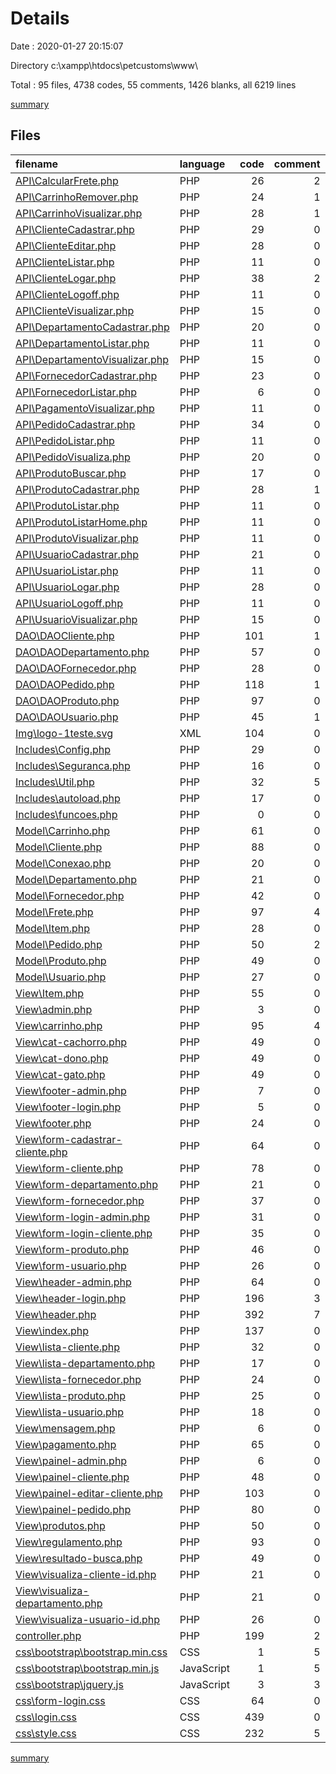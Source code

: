 # Details

Date : 2020-01-27 20:15:07

Directory c:\xampp\htdocs\petcustoms\www\

Total : 95 files,  4738 codes, 55 comments, 1426 blanks, all 6219 lines

[summary](results.md)

## Files
| filename | language | code | comment | blank | total |
| :--- | :--- | ---: | ---: | ---: | ---: |
| [API\CalcularFrete.php](file:///c%3A/xampp/htdocs/petcustoms/www/API/CalcularFrete.php) | PHP | 26 | 2 | 15 | 43 |
| [API\CarrinhoRemover.php](file:///c%3A/xampp/htdocs/petcustoms/www/API/CarrinhoRemover.php) | PHP | 24 | 1 | 9 | 34 |
| [API\CarrinhoVisualizar.php](file:///c%3A/xampp/htdocs/petcustoms/www/API/CarrinhoVisualizar.php) | PHP | 28 | 1 | 13 | 42 |
| [API\ClienteCadastrar.php](file:///c%3A/xampp/htdocs/petcustoms/www/API/ClienteCadastrar.php) | PHP | 29 | 0 | 10 | 39 |
| [API\ClienteEditar.php](file:///c%3A/xampp/htdocs/petcustoms/www/API/ClienteEditar.php) | PHP | 28 | 0 | 7 | 35 |
| [API\ClienteListar.php](file:///c%3A/xampp/htdocs/petcustoms/www/API/ClienteListar.php) | PHP | 11 | 0 | 6 | 17 |
| [API\ClienteLogar.php](file:///c%3A/xampp/htdocs/petcustoms/www/API/ClienteLogar.php) | PHP | 38 | 2 | 13 | 53 |
| [API\ClienteLogoff.php](file:///c%3A/xampp/htdocs/petcustoms/www/API/ClienteLogoff.php) | PHP | 11 | 0 | 5 | 16 |
| [API\ClienteVisualizar.php](file:///c%3A/xampp/htdocs/petcustoms/www/API/ClienteVisualizar.php) | PHP | 15 | 0 | 11 | 26 |
| [API\DepartamentoCadastrar.php](file:///c%3A/xampp/htdocs/petcustoms/www/API/DepartamentoCadastrar.php) | PHP | 20 | 0 | 10 | 30 |
| [API\DepartamentoListar.php](file:///c%3A/xampp/htdocs/petcustoms/www/API/DepartamentoListar.php) | PHP | 11 | 0 | 7 | 18 |
| [API\DepartamentoVisualizar.php](file:///c%3A/xampp/htdocs/petcustoms/www/API/DepartamentoVisualizar.php) | PHP | 15 | 0 | 7 | 22 |
| [API\FornecedorCadastrar.php](file:///c%3A/xampp/htdocs/petcustoms/www/API/FornecedorCadastrar.php) | PHP | 23 | 0 | 9 | 32 |
| [API\FornecedorListar.php](file:///c%3A/xampp/htdocs/petcustoms/www/API/FornecedorListar.php) | PHP | 6 | 0 | 1 | 7 |
| [API\PagamentoVisualizar.php](file:///c%3A/xampp/htdocs/petcustoms/www/API/PagamentoVisualizar.php) | PHP | 11 | 0 | 6 | 17 |
| [API\PedidoCadastrar.php](file:///c%3A/xampp/htdocs/petcustoms/www/API/PedidoCadastrar.php) | PHP | 34 | 0 | 16 | 50 |
| [API\PedidoListar.php](file:///c%3A/xampp/htdocs/petcustoms/www/API/PedidoListar.php) | PHP | 11 | 0 | 8 | 19 |
| [API\PedidoVisualiza.php](file:///c%3A/xampp/htdocs/petcustoms/www/API/PedidoVisualiza.php) | PHP | 20 | 0 | 7 | 27 |
| [API\ProdutoBuscar.php](file:///c%3A/xampp/htdocs/petcustoms/www/API/ProdutoBuscar.php) | PHP | 17 | 0 | 6 | 23 |
| [API\ProdutoCadastrar.php](file:///c%3A/xampp/htdocs/petcustoms/www/API/ProdutoCadastrar.php) | PHP | 28 | 1 | 13 | 42 |
| [API\ProdutoListar.php](file:///c%3A/xampp/htdocs/petcustoms/www/API/ProdutoListar.php) | PHP | 11 | 0 | 6 | 17 |
| [API\ProdutoListarHome.php](file:///c%3A/xampp/htdocs/petcustoms/www/API/ProdutoListarHome.php) | PHP | 11 | 0 | 6 | 17 |
| [API\ProdutoVisualizar.php](file:///c%3A/xampp/htdocs/petcustoms/www/API/ProdutoVisualizar.php) | PHP | 11 | 0 | 6 | 17 |
| [API\UsuarioCadastrar.php](file:///c%3A/xampp/htdocs/petcustoms/www/API/UsuarioCadastrar.php) | PHP | 21 | 0 | 10 | 31 |
| [API\UsuarioListar.php](file:///c%3A/xampp/htdocs/petcustoms/www/API/UsuarioListar.php) | PHP | 11 | 0 | 6 | 17 |
| [API\UsuarioLogar.php](file:///c%3A/xampp/htdocs/petcustoms/www/API/UsuarioLogar.php) | PHP | 28 | 0 | 14 | 42 |
| [API\UsuarioLogoff.php](file:///c%3A/xampp/htdocs/petcustoms/www/API/UsuarioLogoff.php) | PHP | 11 | 0 | 5 | 16 |
| [API\UsuarioVisualizar.php](file:///c%3A/xampp/htdocs/petcustoms/www/API/UsuarioVisualizar.php) | PHP | 15 | 0 | 11 | 26 |
| [DAO\DAOCliente.php](file:///c%3A/xampp/htdocs/petcustoms/www/DAO/DAOCliente.php) | PHP | 101 | 1 | 29 | 131 |
| [DAO\DAODepartamento.php](file:///c%3A/xampp/htdocs/petcustoms/www/DAO/DAODepartamento.php) | PHP | 57 | 0 | 22 | 79 |
| [DAO\DAOFornecedor.php](file:///c%3A/xampp/htdocs/petcustoms/www/DAO/DAOFornecedor.php) | PHP | 28 | 0 | 10 | 38 |
| [DAO\DAOPedido.php](file:///c%3A/xampp/htdocs/petcustoms/www/DAO/DAOPedido.php) | PHP | 118 | 1 | 34 | 153 |
| [DAO\DAOProduto.php](file:///c%3A/xampp/htdocs/petcustoms/www/DAO/DAOProduto.php) | PHP | 97 | 0 | 32 | 129 |
| [DAO\DAOUsuario.php](file:///c%3A/xampp/htdocs/petcustoms/www/DAO/DAOUsuario.php) | PHP | 45 | 1 | 20 | 66 |
| [Img\logo-1teste.svg](file:///c%3A/xampp/htdocs/petcustoms/www/Img/logo-1teste.svg) | XML | 104 | 0 | 2 | 106 |
| [Includes\Config.php](file:///c%3A/xampp/htdocs/petcustoms/www/Includes/Config.php) | PHP | 29 | 0 | 5 | 34 |
| [Includes\Seguranca.php](file:///c%3A/xampp/htdocs/petcustoms/www/Includes/Seguranca.php) | PHP | 16 | 0 | 5 | 21 |
| [Includes\Util.php](file:///c%3A/xampp/htdocs/petcustoms/www/Includes/Util.php) | PHP | 32 | 5 | 9 | 46 |
| [Includes\autoload.php](file:///c%3A/xampp/htdocs/petcustoms/www/Includes/autoload.php) | PHP | 17 | 0 | 4 | 21 |
| [Includes\funcoes.php](file:///c%3A/xampp/htdocs/petcustoms/www/Includes/funcoes.php) | PHP | 0 | 0 | 1 | 1 |
| [Model\Carrinho.php](file:///c%3A/xampp/htdocs/petcustoms/www/Model/Carrinho.php) | PHP | 61 | 0 | 17 | 78 |
| [Model\Cliente.php](file:///c%3A/xampp/htdocs/petcustoms/www/Model/Cliente.php) | PHP | 88 | 0 | 24 | 112 |
| [Model\Conexao.php](file:///c%3A/xampp/htdocs/petcustoms/www/Model/Conexao.php) | PHP | 20 | 0 | 4 | 24 |
| [Model\Departamento.php](file:///c%3A/xampp/htdocs/petcustoms/www/Model/Departamento.php) | PHP | 21 | 0 | 8 | 29 |
| [Model\Fornecedor.php](file:///c%3A/xampp/htdocs/petcustoms/www/Model/Fornecedor.php) | PHP | 42 | 0 | 12 | 54 |
| [Model\Frete.php](file:///c%3A/xampp/htdocs/petcustoms/www/Model/Frete.php) | PHP | 97 | 4 | 28 | 129 |
| [Model\Item.php](file:///c%3A/xampp/htdocs/petcustoms/www/Model/Item.php) | PHP | 28 | 0 | 9 | 37 |
| [Model\Pedido.php](file:///c%3A/xampp/htdocs/petcustoms/www/Model/Pedido.php) | PHP | 50 | 2 | 12 | 64 |
| [Model\Produto.php](file:///c%3A/xampp/htdocs/petcustoms/www/Model/Produto.php) | PHP | 49 | 0 | 14 | 63 |
| [Model\Usuario.php](file:///c%3A/xampp/htdocs/petcustoms/www/Model/Usuario.php) | PHP | 27 | 0 | 8 | 35 |
| [View\Item.php](file:///c%3A/xampp/htdocs/petcustoms/www/View/Item.php) | PHP | 55 | 0 | 36 | 91 |
| [View\admin.php](file:///c%3A/xampp/htdocs/petcustoms/www/View/admin.php) | PHP | 3 | 0 | 2 | 5 |
| [View\carrinho.php](file:///c%3A/xampp/htdocs/petcustoms/www/View/carrinho.php) | PHP | 95 | 4 | 30 | 129 |
| [View\cat-cachorro.php](file:///c%3A/xampp/htdocs/petcustoms/www/View/cat-cachorro.php) | PHP | 49 | 0 | 10 | 59 |
| [View\cat-dono.php](file:///c%3A/xampp/htdocs/petcustoms/www/View/cat-dono.php) | PHP | 49 | 0 | 10 | 59 |
| [View\cat-gato.php](file:///c%3A/xampp/htdocs/petcustoms/www/View/cat-gato.php) | PHP | 49 | 0 | 9 | 58 |
| [View\footer-admin.php](file:///c%3A/xampp/htdocs/petcustoms/www/View/footer-admin.php) | PHP | 7 | 0 | 1 | 8 |
| [View\footer-login.php](file:///c%3A/xampp/htdocs/petcustoms/www/View/footer-login.php) | PHP | 5 | 0 | 3 | 8 |
| [View\footer.php](file:///c%3A/xampp/htdocs/petcustoms/www/View/footer.php) | PHP | 24 | 0 | 5 | 29 |
| [View\form-cadastrar-cliente.php](file:///c%3A/xampp/htdocs/petcustoms/www/View/form-cadastrar-cliente.php) | PHP | 64 | 0 | 13 | 77 |
| [View\form-cliente.php](file:///c%3A/xampp/htdocs/petcustoms/www/View/form-cliente.php) | PHP | 78 | 0 | 23 | 101 |
| [View\form-departamento.php](file:///c%3A/xampp/htdocs/petcustoms/www/View/form-departamento.php) | PHP | 21 | 0 | 8 | 29 |
| [View\form-fornecedor.php](file:///c%3A/xampp/htdocs/petcustoms/www/View/form-fornecedor.php) | PHP | 37 | 0 | 15 | 52 |
| [View\form-login-admin.php](file:///c%3A/xampp/htdocs/petcustoms/www/View/form-login-admin.php) | PHP | 31 | 0 | 13 | 44 |
| [View\form-login-cliente.php](file:///c%3A/xampp/htdocs/petcustoms/www/View/form-login-cliente.php) | PHP | 35 | 0 | 5 | 40 |
| [View\form-produto.php](file:///c%3A/xampp/htdocs/petcustoms/www/View/form-produto.php) | PHP | 46 | 0 | 20 | 66 |
| [View\form-usuario.php](file:///c%3A/xampp/htdocs/petcustoms/www/View/form-usuario.php) | PHP | 26 | 0 | 9 | 35 |
| [View\header-admin.php](file:///c%3A/xampp/htdocs/petcustoms/www/View/header-admin.php) | PHP | 64 | 0 | 10 | 74 |
| [View\header-login.php](file:///c%3A/xampp/htdocs/petcustoms/www/View/header-login.php) | PHP | 196 | 3 | 48 | 247 |
| [View\header.php](file:///c%3A/xampp/htdocs/petcustoms/www/View/header.php) | PHP | 392 | 7 | 69 | 468 |
| [View\index.php](file:///c%3A/xampp/htdocs/petcustoms/www/View/index.php) | PHP | 137 | 0 | 31 | 168 |
| [View\lista-cliente.php](file:///c%3A/xampp/htdocs/petcustoms/www/View/lista-cliente.php) | PHP | 32 | 0 | 10 | 42 |
| [View\lista-departamento.php](file:///c%3A/xampp/htdocs/petcustoms/www/View/lista-departamento.php) | PHP | 17 | 0 | 11 | 28 |
| [View\lista-fornecedor.php](file:///c%3A/xampp/htdocs/petcustoms/www/View/lista-fornecedor.php) | PHP | 24 | 0 | 12 | 36 |
| [View\lista-produto.php](file:///c%3A/xampp/htdocs/petcustoms/www/View/lista-produto.php) | PHP | 25 | 0 | 10 | 35 |
| [View\lista-usuario.php](file:///c%3A/xampp/htdocs/petcustoms/www/View/lista-usuario.php) | PHP | 18 | 0 | 10 | 28 |
| [View\mensagem.php](file:///c%3A/xampp/htdocs/petcustoms/www/View/mensagem.php) | PHP | 6 | 0 | 1 | 7 |
| [View\pagamento.php](file:///c%3A/xampp/htdocs/petcustoms/www/View/pagamento.php) | PHP | 65 | 0 | 5 | 70 |
| [View\painel-admin.php](file:///c%3A/xampp/htdocs/petcustoms/www/View/painel-admin.php) | PHP | 6 | 0 | 2 | 8 |
| [View\painel-cliente.php](file:///c%3A/xampp/htdocs/petcustoms/www/View/painel-cliente.php) | PHP | 48 | 0 | 18 | 66 |
| [View\painel-editar-cliente.php](file:///c%3A/xampp/htdocs/petcustoms/www/View/painel-editar-cliente.php) | PHP | 103 | 0 | 31 | 134 |
| [View\painel-pedido.php](file:///c%3A/xampp/htdocs/petcustoms/www/View/painel-pedido.php) | PHP | 80 | 0 | 21 | 101 |
| [View\produtos.php](file:///c%3A/xampp/htdocs/petcustoms/www/View/produtos.php) | PHP | 50 | 0 | 10 | 60 |
| [View\regulamento.php](file:///c%3A/xampp/htdocs/petcustoms/www/View/regulamento.php) | PHP | 93 | 0 | 40 | 133 |
| [View\resultado-busca.php](file:///c%3A/xampp/htdocs/petcustoms/www/View/resultado-busca.php) | PHP | 49 | 0 | 18 | 67 |
| [View\visualiza-cliente-id.php](file:///c%3A/xampp/htdocs/petcustoms/www/View/visualiza-cliente-id.php) | PHP | 21 | 0 | 11 | 32 |
| [View\visualiza-departamento.php](file:///c%3A/xampp/htdocs/petcustoms/www/View/visualiza-departamento.php) | PHP | 21 | 0 | 10 | 31 |
| [View\visualiza-usuario-id.php](file:///c%3A/xampp/htdocs/petcustoms/www/View/visualiza-usuario-id.php) | PHP | 26 | 0 | 10 | 36 |
| [controller.php](file:///c%3A/xampp/htdocs/petcustoms/www/controller.php) | PHP | 199 | 2 | 51 | 252 |
| [css\bootstrap\bootstrap.min.css](file:///c%3A/xampp/htdocs/petcustoms/www/css/bootstrap/bootstrap.min.css) | CSS | 1 | 5 | 1 | 7 |
| [css\bootstrap\bootstrap.min.js](file:///c%3A/xampp/htdocs/petcustoms/www/css/bootstrap/bootstrap.min.js) | JavaScript | 1 | 5 | 1 | 7 |
| [css\bootstrap\jquery.js](file:///c%3A/xampp/htdocs/petcustoms/www/css/bootstrap/jquery.js) | JavaScript | 3 | 3 | 0 | 6 |
| [css\form-login.css](file:///c%3A/xampp/htdocs/petcustoms/www/css/form-login.css) | CSS | 64 | 0 | 69 | 133 |
| [css\login.css](file:///c%3A/xampp/htdocs/petcustoms/www/css/login.css) | CSS | 439 | 0 | 92 | 531 |
| [css\style.css](file:///c%3A/xampp/htdocs/petcustoms/www/css/style.css) | CSS | 232 | 5 | 60 | 297 |

[summary](results.md)